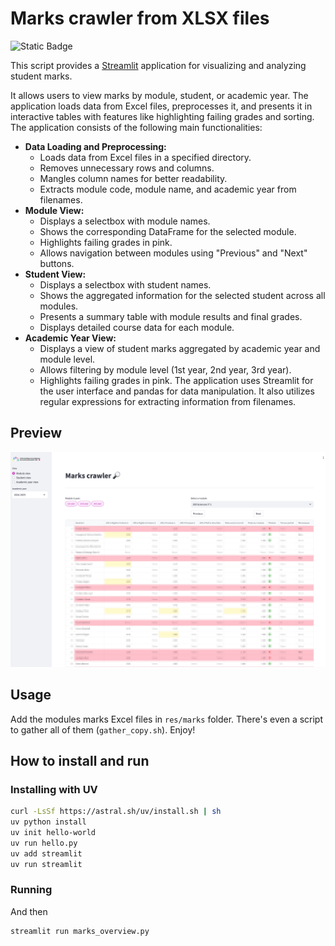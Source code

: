 # Marks crawler from XLSX files 

![Static Badge](https://img.shields.io/badge/WIP-0.1-blue?style=flat&color=blue)

This script provides a [Streamlit](https://streamlit.io/) application for visualizing and analyzing student marks.

It allows users to view marks by module, student, or academic year. The application
loads data from Excel files, preprocesses it, and presents it in interactive tables
with features like highlighting failing grades and sorting.
The application consists of the following main functionalities:
- **Data Loading and Preprocessing:**
    - Loads data from Excel files in a specified directory.
    - Removes unnecessary rows and columns.
    - Mangles column names for better readability.
    - Extracts module code, module name, and academic year from filenames.
- **Module View:**
    - Displays a selectbox with module names.
    - Shows the corresponding DataFrame for the selected module.
    - Highlights failing grades in pink.
    - Allows navigation between modules using "Previous" and "Next" buttons.
- **Student View:**
    - Displays a selectbox with student names.
    - Shows the aggregated information for the selected student across all modules.
    - Presents a summary table with module results and final grades.
    - Displays detailed course data for each module.
- **Academic Year View:**
    - Displays a view of student marks aggregated by academic year and module level.
    - Allows filtering by module level (1st year, 2nd year, 3rd year).
    - Highlights failing grades in pink.
The application uses Streamlit for the user interface and pandas for data manipulation.
It also utilizes regular expressions for extracting information from filenames.

## Preview

![Streamlit Marks Crawler](preview.png)


## Usage

Add the modules marks Excel files in `res/marks` folder. There's even a script to gather all of them (`gather_copy.sh`). Enjoy!

## How to install and run

### Installing with UV

```bash
curl -LsSf https://astral.sh/uv/install.sh | sh
uv python install
uv init hello-world
uv run hello.py
uv add streamlit
uv run streamlit
```

### Running

And then
```bash
streamlit run marks_overview.py
```
